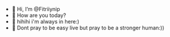 - 👋 Hi, I’m @Fitriiynip
- 👀 How are you today?
- 🌱 hihihi i'm always in here:)
- 💞️ Dont pray to be easy live but pray to be a stronger human:))

<!---
Follow me in my sosial media :P
IG : @fitriynip
--->

